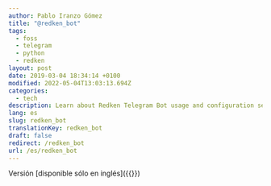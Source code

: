 ```yaml
---
author: Pablo Iranzo Gómez
title: "@redken_bot"
tags:
  - foss
  - telegram
  - python
  - redken
layout: post
date: 2019-03-04 18:34:14 +0100
modified: 2022-05-04T13:03:13.694Z
categories:
  - tech
description: Learn about Redken Telegram Bot usage and configuration settings.
lang: es
slug: redken_bot
translationKey: redken_bot
draft: false
redirect: /redken_bot
url: /es/redken_bot
---
```


Versión [disponible sólo en inglés]({{<ref path="redken-en.md" lang="en">}})
